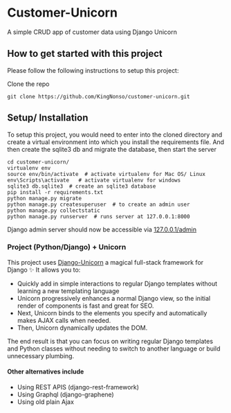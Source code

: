 # Customer-Unicorn

A simple CRUD app of customer data using Django Unicorn

## How to get started with this project

Please follow the following instructions to setup this project:

Clone the repo 
```
git clone https://github.com/KingNonso/customer-unicorn.git
```

## Setup/ Installation

To setup this project, you would need to enter into the cloned directory and create a virtual environment into which you
install the requirements file. And then create the sqlite3 db and migrate the database, then start the server

```
cd customer-unicorn/
virtualenv env
source env/bin/activate  # activate virtualenv for Mac OS/ Linux
env\Scripts\activate   # activate virtualenv for windows
sqlite3 db.sqlite3  # create an sqlite3 database
pip install -r requirements.txt
python manage.py migrate
python manage.py createsuperuser  # to create an admin user
python manage.py collectstatic
python manage.py runserver  # runs server at 127.0.0.1:8000 
```

Django admin server should now be accessible via [127.0.0.1/admin](http://127.0.0.1/admin)

### Project (Python/Django) + Unicorn

This project uses [Django-Unicorn](https://www.django-unicorn.com/) a magical full-stack framework for Django ✨ It
allows you to:  
* Quickly add in simple interactions to regular Django templates without learning a new templating language
* Unicorn progressively enhances a normal Django view, so the initial render of components is fast and great for SEO.
* Next, Unicorn binds to the elements you specify and automatically makes AJAX calls when needed.
* Then, Unicorn dynamically updates the DOM.

The end result is that you can focus on writing regular Django templates and Python classes without needing to switch to
another language or build unnecessary plumbing.


#### Other alternatives include

* Using REST APIS (django-rest-framework)
* Using Graphql (django-graphene)
* Using old plain Ajax 

